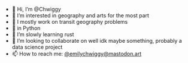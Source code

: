 - 👋 Hi, I’m @Chwiggy
- 👀 I’m interested in geography and arts for the most part
- 🚉 I mostly work on transit geography problems
- 🐍 in Python
- 🌱 I’m slowly learning rust
- 💞️ I’m looking to collaborate on well idk maybe something, probably a data science project
- 📫 How to reach me: [@emilychwiggy@mastodon.art](https://mastodon.art/@emilychwiggy)

<!---
Chwiggy/Chwiggy is a ✨ special ✨ repository because its `README.md` (this file) appears on your GitHub profile.
You can click the Preview link to take a look at your changes.
--->
